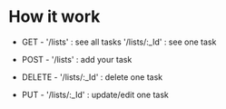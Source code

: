 # How it work
- GET -
'/lists' : see all tasks
'/lists/:_Id' : see one task

- POST -
'/lists' : add your task

- DELETE -
'/lists/:_Id' : delete one task

- PUT -
'/lists/:_Id' : update/edit one task
